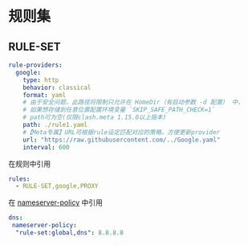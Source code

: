 # 规则集

## RULE-SET

```yaml
rule-providers:
  google:
    type: http
    behavior: classical
    format: yaml
    # 由于安全问题，此路径将限制只允许在 HomeDir（有启动参数 -d 配置） 中，
    # 如果想存储到任意位置配置环境变量 `SKIP_SAFE_PATH_CHECK=1`
    # path可为空(仅限clash.meta 1.15.0以上版本)
    path: ./rule1.yaml 
    #【Meta专属】URL可根据rule设定匹配对应的策略，方便更新provider
    url: "https://raw.githubusercontent.com/../Google.yaml"
    interval: 600
```

在规则中引用

```yaml
rules:
  - RULE-SET,google,PROXY
```

在 [nameserver-policy](../dns/index.md) 中引用

```yaml
dns:
 nameserver-policy:
  "rule-set:global,dns": 8.8.8.8
```
